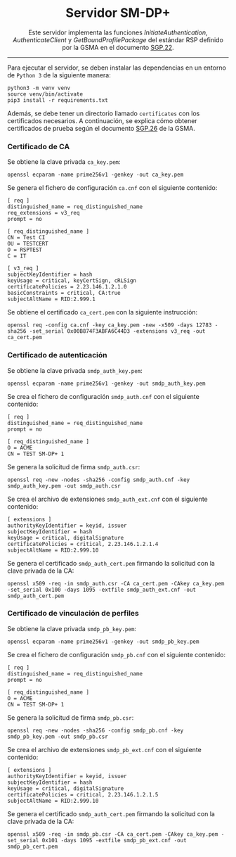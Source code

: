 <p align="center">
   <h1 align="center">Servidor SM-DP+</h1>
</p>

<p align="center">
  Este servidor implementa las funciones <i>InitiateAuthentication</i>, <i>AuthenticateClient</i> y <i>GetBoundProfilePackage</i> del estándar RSP definido por la GSMA en el documento <a href="https://www.gsma.com/solutions-and-impact/technologies/esim/wp-content/uploads/2023/12/SGP.22-v3.1.pdf" target="blank">SGP.22</a>.
</p>

---

Para ejecutar el servidor, se deben instalar las dependencias en un entorno de `Python 3` de la siguiente manera:

```
python3 -m venv venv
source venv/bin/activate
pip3 install -r requirements.txt
```

Además, se debe tener un directorio llamado `certificates` con los certificados necesarios. A continuación, se explica cómo obtener certificados de prueba según el documento <a href="https://www.gsma.com/solutions-and-impact/technologies/esim/wp-content/uploads/2025/01/SGP.26-3.0.2.pdf" target="blank">SGP.26</a> de la GSMA.

### Certificado de CA

Se obtiene la clave privada `ca_key.pem`:
```
openssl ecparam -name prime256v1 -genkey -out ca_key.pem
```

Se genera el fichero de configuración `ca.cnf` con el siguiente contenido:
```
[ req ]
distinguished_name = req_distinguished_name
req_extensions = v3_req
prompt = no

[ req_distinguished_name ]
CN = Test CI
OU = TESTCERT
O = RSPTEST
C = IT

[ v3_req ]
subjectKeyIdentifier = hash
keyUsage = critical, keyCertSign, cRLSign
certificatePolicies = 2.23.146.1.2.1.0
basicConstraints = critical, CA:true
subjectAltName = RID:2.999.1
```

Se obtiene el certificado `ca_cert.pem` con la siguiente instrucción:
```
openssl req -config ca.cnf -key ca_key.pem -new -x509 -days 12783 -sha256 -set_serial 0x00B874F3ABFA6C44D3 -extensions v3_req -out ca_cert.pem
```

### Certificado de autenticación

Se obtiene la clave privada `smdp_auth_key.pem`:
```
openssl ecparam -name prime256v1 -genkey -out smdp_auth_key.pem
```

Se crea el fichero de configuración `smdp_auth.cnf` con el siguiente contenido:
```
[ req ]
distinguished_name = req_distinguished_name
prompt = no

[ req_distinguished_name ]
O = ACME
CN = TEST SM-DP+ 1
```

Se genera la solicitud de firma `smdp_auth.csr`:
```
openssl req -new -nodes -sha256 -config smdp_auth.cnf -key smdp_auth_key.pem -out smdp_auth.csr
```

Se crea el archivo de extensiones `smdp_auth_ext.cnf` con el siguiente contenido:
```
[ extensions ]
authorityKeyIdentifier = keyid, issuer
subjectKeyIdentifier = hash
keyUsage = critical, digitalSignature
certificatePolicies = critical, 2.23.146.1.2.1.4
subjectAltName = RID:2.999.10
```

Se genera el certificado `smdp_auth_cert.pem` firmando la solicitud con la clave privada de la CA:
```
openssl x509 -req -in smdp_auth.csr -CA ca_cert.pem -CAkey ca_key.pem -set_serial 0x100 -days 1095 -extfile smdp_auth_ext.cnf -out smdp_auth_cert.pem
```

### Certificado de vinculación de perfiles

Se obtiene la clave privada `smdp_pb_key.pem`:
```
openssl ecparam -name prime256v1 -genkey -out smdp_pb_key.pem
```

Se crea el fichero de configuración `smdp_pb.cnf` con el siguiente contenido:
```
[ req ]
distinguished_name = req_distinguished_name
prompt = no

[ req_distinguished_name ]
O = ACME
CN = TEST SM-DP+ 1
```

Se genera la solicitud de firma `smdp_pb.csr`:
```
openssl req -new -nodes -sha256 -config smdp_pb.cnf -key smdp_pb_key.pem -out smdp_pb.csr
```

Se crea el archivo de extensiones `smdp_pb_ext.cnf` con el siguiente contenido:
```
[ extensions ]
authorityKeyIdentifier = keyid, issuer
subjectKeyIdentifier = hash
keyUsage = critical, digitalSignature
certificatePolicies = critical, 2.23.146.1.2.1.5
subjectAltName = RID:2.999.10
```

Se genera el certificado `smdp_auth_cert.pem` firmando la solicitud con la clave privada de la CA:
```
openssl x509 -req -in smdp_pb.csr -CA ca_cert.pem -CAkey ca_key.pem -set_serial 0x101 -days 1095 -extfile smdp_pb_ext.cnf -out smdp_pb_cert.pem
```
